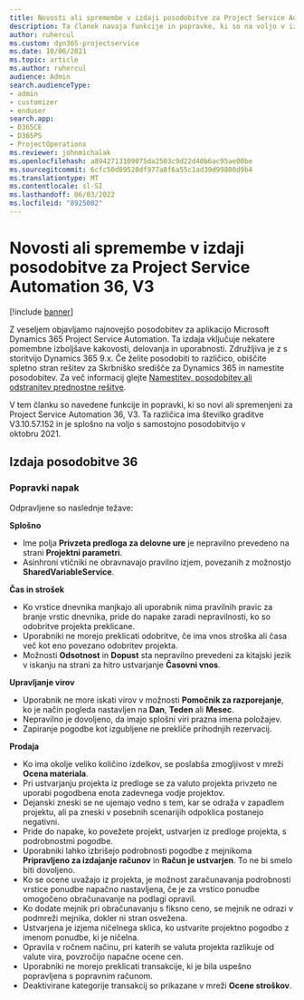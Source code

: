 ```yaml
---
title: Novosti ali spremembe v izdaji posodobitve za Project Service Automation 36, V3
description: Ta članek navaja funkcije in popravke, ki so na voljo v izdaji posodobitve 36, V3 storitve Microsoft Dynamics 365 Project Service Automation.
author: ruhercul
ms.custom: dyn365-projectservice
ms.date: 10/06/2021
ms.topic: article
ms.author: ruhercul
audience: Admin
search.audienceType:
- admin
- customizer
- enduser
search.app:
- D365CE
- D365PS
- ProjectOperations
ms.reviewer: johnmichalak
ms.openlocfilehash: a8942713109075da2503c9d22d40b6ac95ae00be
ms.sourcegitcommit: 6cfc50d89528df977a8f6a55c1ad39d99800d9b4
ms.translationtype: MT
ms.contentlocale: sl-SI
ms.lasthandoff: 06/03/2022
ms.locfileid: "8925002"
---
```

# <a name="whats-new-or-changed-in-project-service-automation-update-release-36-v3"></a>Novosti ali spremembe v izdaji posodobitve za Project Service Automation 36, V3

[!include [banner](../includes/psa-now-project-operations.md)]

Z veseljem objavljamo najnovejšo posodobitev za aplikacijo Microsoft Dynamics 365 Project Service Automation. Ta izdaja vključuje nekatere pomembne izboljšave kakovosti, delovanja in uporabnosti. Združljiva je z s storitvijo Dynamics 365 9.x. Če želite posodobiti to različico, obiščite spletno stran rešitev za Skrbniško središče za Dynamics 365 in namestite posodobitev. Za več informacij glejte [Namestitev, posodobitev ali odstranitev prednostne rešitve](/power-platform/admin/install-remove-preferred-solution).

V tem članku so navedene funkcije in popravki, ki so novi ali spremenjeni za Project Service Automation 36, V3. Ta različica ima številko graditve V3.10.57.152 in je splošno na voljo s samostojno posodobitvijo v oktobru 2021.

## <a name="update-release-36"></a>Izdaja posodobitve 36

### <a name="bug-fixes"></a>Popravki napak

Odpravljene so naslednje težave:

**Splošno**
- Ime polja **Privzeta predloga za delovne ure** je nepravilno prevedeno na strani **Projektni parametri**.
- Asinhroni vtičniki ne obravnavajo pravilno izjem, povezanih z možnostjo **SharedVariableService**.

**Čas in strošek**
- Ko vrstice dnevnika manjkajo ali uporabnik nima pravilnih pravic za branje vrstic dnevnika, pride do napake zaradi nepravilnosti, ko so odobritve projekta preklicane.
- Uporabniki ne morejo preklicati odobritve, če ima vnos stroška ali časa več kot eno povezano odobritev projekta.
- Možnosti **Odsotnost** in **Dopust** sta nepravilno prevedeni za kitajski jezik v iskanju na strani za hitro ustvarjanje **Časovni vnos**.

**Upravljanje virov**
- Uporabnik ne more iskati virov v možnosti **Pomočnik za razporejanje**, ko je način pogleda nastavljen na **Dan**, **Teden** ali **Mesec**.
- Nepravilno je dovoljeno, da imajo splošni viri prazna imena položajev. 
- Zapiranje pogodbe kot izgubljene ne prekliče prihodnjih rezervacij.

**Prodaja**
- Ko ima okolje veliko količino izdelkov, se poslabša zmogljivost v mreži **Ocena materiala**.
- Pri ustvarjanju projekta iz predloge se za valuto projekta privzeto ne uporabi pogodbena enota zadevnega vodje projektov.
- Dejanski zneski se ne ujemajo vedno s tem, kar se odraža v zapadlem projektu, ali pa zneski v posebnih scenarijih odpoklica postanejo negativni.
- Pride do napake, ko povežete projekt, ustvarjen iz predloge projekta, s podrobnostmi pogodbe.
- Uporabniki lahko izbrišejo podrobnosti pogodbe z mejnikoma **Pripravljeno za izdajanje računov** in **Račun je ustvarjen**. To ne bi smelo biti dovoljeno.
- Ko se ocene uvažajo iz projekta, je možnost zaračunavanja podrobnosti vrstice ponudbe napačno nastavljena, če je za vrstico ponudbe omogočeno obračunavanje na podlagi opravil.
- Ko dodate mejnik pri obračunavanju s fiksno ceno, se mejnik ne odrazi v podmreži mejnika, dokler ni stran osvežena.
- Ustvarjena je izjema ničelnega sklica, ko ustvarite projektno pogodbo z imenom ponudbe, ki je ničelna.
- Opravila v ročnem načinu, pri katerih se valuta projekta razlikuje od valute vira, povzročijo napačne ocene cen.
- Uporabniki ne morejo preklicati transakcije, ki je bila uspešno popravljena s popravnim računom.
- Deaktivirane kategorije transakcij so prikazane v mreži **Ocene stroškov**.




